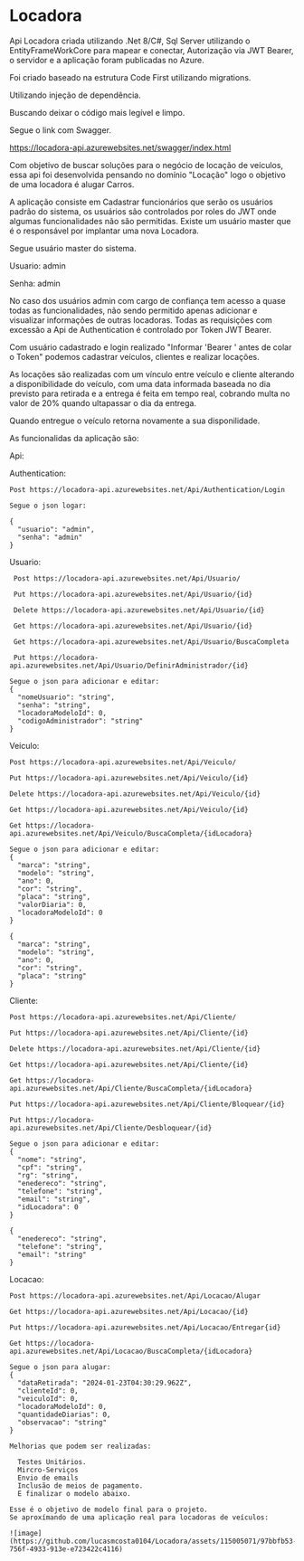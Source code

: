 # Locadora 
Api Locadora criada utilizando .Net 8/C#,  Sql Server utilizando o EntityFrameWorkCore para mapear e conectar, Autorização via JWT Bearer, o servidor e a aplicação foram publicadas no Azure.

Foi criado baseado na estrutura Code First utilizando migrations.

Utilizando injeção de dependência.

Buscando deixar o código mais legível e limpo.

Segue o link com Swagger.

https://locadora-api.azurewebsites.net/swagger/index.html

Com objetivo de buscar soluções para o negócio de locação de veículos, essa api foi desenvolvida pensando no domínio "Locação" logo o objetivo de uma locadora é alugar Carros.

A aplicação consiste em Cadastrar funcionários que serão os usuários padrão do sistema, os usuários são controlados por roles do JWT onde algumas funcionalidades não são permitidas.
Existe um usuário master que é o responsável por implantar uma nova Locadora.

Segue usuário master do sistema.

Usuario: admin 

Senha: admin

No caso dos usuários admin com cargo de confiança tem acesso a quase todas as funcionalidades, não sendo permitido apenas adicionar e visualizar informações de outras locadoras.
Todas as requisições com excessão a Api de Authentication é controlado por Token JWT Bearer.

Com usuário cadastrado e login realizado "Informar 'Bearer ' antes de colar o Token" podemos cadastrar veículos, clientes e realizar locações.

As locações são realizadas com um vínculo entre veículo e cliente alterando a disponibilidade do veículo, com uma data informada baseada no dia previsto para retirada e a entrega é feita em tempo real, cobrando multa no valor de 20% quando ultapassar o dia da entrega.

Quando entregue o veículo retorna novamente a sua disponilidade.

As funcionalidas da aplicação são:

Api:

  Authentication:
  
    Post https://locadora-api.azurewebsites.net/Api/Authentication/Login
    
    Segue o json logar:
  
    {
      "usuario": "admin",
      "senha": "admin"
    }
    
  Usuario:
  
     Post https://locadora-api.azurewebsites.net/Api/Usuario/
     
     Put https://locadora-api.azurewebsites.net/Api/Usuario/{id}
     
     Delete https://locadora-api.azurewebsites.net/Api/Usuario/{id}
     
     Get https://locadora-api.azurewebsites.net/Api/Usuario/{id}
     
     Get https://locadora-api.azurewebsites.net/Api/Usuario/BuscaCompleta
     
     Put https://locadora-api.azurewebsites.net/Api/Usuario/DefinirAdministrador/{id}
     
    Segue o json para adicionar e editar:
    {
      "nomeUsuario": "string",
      "senha": "string",
      "locadoraModeloId": 0,
      "codigoAdministrador": "string"
    }
    
  Veiculo:
  
    Post https://locadora-api.azurewebsites.net/Api/Veiculo/
    
    Put https://locadora-api.azurewebsites.net/Api/Veiculo/{id}
    
    Delete https://locadora-api.azurewebsites.net/Api/Veiculo/{id}
    
    Get https://locadora-api.azurewebsites.net/Api/Veiculo/{id}
    
    Get https://locadora-api.azurewebsites.net/Api/Veiculo/BuscaCompleta/{idLocadora}
      
    Segue o json para adicionar e editar:
    {
      "marca": "string",
      "modelo": "string",
      "ano": 0,
      "cor": "string",
      "placa": "string",
      "valorDiaria": 0,
      "locadoraModeloId": 0
    }
    
    {
      "marca": "string",
      "modelo": "string",
      "ano": 0,
      "cor": "string",
      "placa": "string"
    }
    
  Cliente:
  
    Post https://locadora-api.azurewebsites.net/Api/Cliente/
    
    Put https://locadora-api.azurewebsites.net/Api/Cliente/{id}
    
    Delete https://locadora-api.azurewebsites.net/Api/Cliente/{id}
    
    Get https://locadora-api.azurewebsites.net/Api/Cliente/{id}
    
    Get https://locadora-api.azurewebsites.net/Api/Cliente/BuscaCompleta/{idLocadora}
  
    Put https://locadora-api.azurewebsites.net/Api/Cliente/Bloquear/{id}
  
    Put https://locadora-api.azurewebsites.net/Api/Cliente/Desbloquear/{id}

    Segue o json para adicionar e editar:
    {
      "nome": "string",
      "cpf": "string",
      "rg": "string",
      "enedereco": "string",
      "telefone": "string",
      "email": "string",
      "idLocadora": 0
    }

    {
      "enedereco": "string",
      "telefone": "string",
      "email": "string"
    }

  Locacao:
  
    Post https://locadora-api.azurewebsites.net/Api/Locacao/Alugar
    
    Get https://locadora-api.azurewebsites.net/Api/Locacao/{id}
    
    Put https://locadora-api.azurewebsites.net/Api/Locacao/Entregar{id}

    Get https://locadora-api.azurewebsites.net/Api/Locacao/BuscaCompleta/{idLocadora}

    Segue o json para alugar:
    {
      "dataRetirada": "2024-01-23T04:30:29.962Z",
      "clienteId": 0,
      "veiculoId": 0,
      "locadoraModeloId": 0,
      "quantidadeDiarias": 0,
      "observacao": "string"
    }

    Melhorias que podem ser realizadas:
    
      Testes Unitários.
      Mircro-Serviços
      Envio de emails
      Inclusão de meios de pagamento.
      E finalizar o modelo abaixo.

    Esse é o objetivo de modelo final para o projeto.
    Se aproxímando de uma aplicação real para locadoras de veículos:

    ![image](https://github.com/lucasmcosta0104/Locadora/assets/115005071/97bbfb53-756f-4933-913e-e723422c4116)

    

